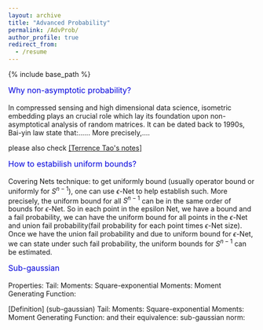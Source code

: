 ```yaml
---
layout: archive
title: "Advanced Probability"
permalink: /AdvProb/
author_profile: true
redirect_from:
  - /resume
---
```


{% include base_path %}
<!-- concentration inequality-->
<font size="3"><font color="#0000dd">Why non-asymptotic probability?</font><br /></font><br />
In compressed sensing and high dimensional data science, isometric embedding plays an crucial role which lay its foundation upon non-asymptotical analysis of random matrices. It can be dated back to 1990s, Bai-yin law state that:...... More precisely,....

please also check [[Terrence Tao's notes]](https://terrytao.wordpress.com/tag/bai-yin-theorem/)

<font size="3"><font color="#0000dd">How to estabilish uniform bounds?</font><br /></font><br />
Covering Nets technique: to get uniformly bound (usually operator bound or uniformly for $S^{n-1}$), one can use $\epsilon$-Net to help establish such. More precisely, the uniform bound for all $S^{n-1}$ can be in the same order of bounds for $\epsilon$-Net. So in each point in the epsilon Net, we have a bound and a fail probability, we can have the uniform bound for all points in the $\epsilon$-Net and union fail probability(fail probability for each point times $\epsilon$-Net size). Once we have the union fail probability and due to uniform bound for $\epsilon$-Net, we can state under such fail probability, the uniform bounds for $S^{n-1}$ can be estimated.

<font size="3"><font color="#0000dd">Sub-gaussian</font><br /></font><br />
Properties:
Tail:
Moments:
Square-exponential Moments:
Moment Generating Function:

[Definition] (sub-gaussian)
Tail:
Moments:
Square-exponential Moments:
Moment Generating Function:
and their equivalence:
sub-gaussian norm:
<!-- 浅红色文字：<font color="#dd0000">浅红色文字：</font><br /> 
  浅蓝色文字：<font color="#0000dd">浅蓝色文字</font><br />
size为2：<font size="2">size为2</font><br />  -->

